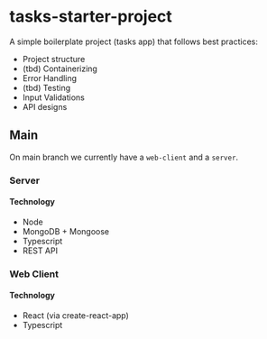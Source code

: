 # tasks-starter-project
A simple boilerplate project (tasks app) that follows best practices:

- Project structure
- (tbd) Containerizing
- Error Handling
- (tbd) Testing
- Input Validations
- API designs

## Main
On main branch we currently have a `web-client` and a `server`.
### Server
#### Technology
- Node
- MongoDB + Mongoose
- Typescript
- REST API
### Web Client
#### Technology
- React (via create-react-app)
- Typescript
